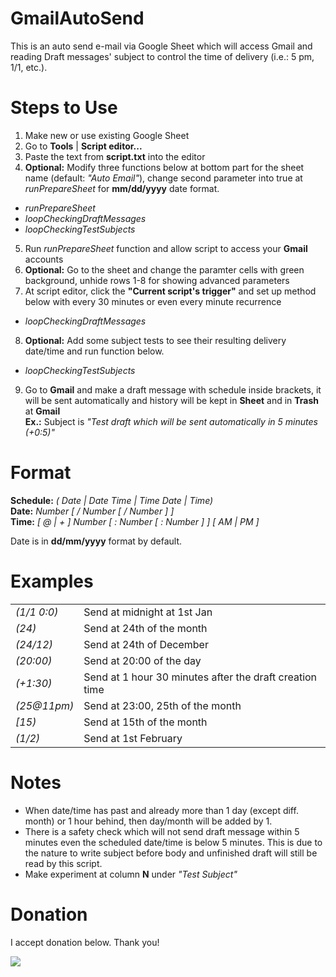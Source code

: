 GmailAutoSend
=============

This is an auto send e-mail via Google Sheet which will access Gmail and reading Draft messages' subject to control the time of delivery (i.e.: 5 pm, 1/1,   etc.).

Steps to Use
============
1. Make new or use existing Google Sheet
2. Go to <b>Tools</b> | <b>Script editor...</b>
3. Paste the text from <b>script.txt</b> into the editor
4. <b>Optional:</b> Modify three functions below at bottom part for the sheet name (default: <i>"Auto Email"</i>), change second parameter into true at <i>runPrepareSheet</i> for <b>mm/dd/yyyy</b> date format.
  - <i>runPrepareSheet</i>
  - <i>loopCheckingDraftMessages</i>
  - <i>loopCheckingTestSubjects</i>
5. Run <i>runPrepareSheet</i> function and allow script to access your <b>Gmail</b> accounts
6. <b>Optional:</b> Go to the sheet and change the paramter cells with green background, unhide rows 1-8 for showing advanced parameters
7. At script editor, click the <b>"Current script's trigger"</b> and set up method below with every 30 minutes or even every minute recurrence
  - <i>loopCheckingDraftMessages</i>
8. <b>Optional:</b> Add some subject tests to see their resulting delivery date/time and run function below.
  - <i>loopCheckingTestSubjects</i>
9. Go to <b>Gmail</b> and make a draft message with schedule inside brackets, it will be sent automatically and history will be kept in <b>Sheet</b> and in <b>Trash</b> at <b>Gmail</b><br>
   <b>Ex.:</b> Subject is <i>"Test draft which will be sent automatically in 5 minutes (+0:5)"</i>

Format
======
 <b>Schedule:</b> <i>( Date | Date Time | Time Date | Time)</i><br>
 <b>Date:</b> <i>Number [ / Number [ / Number ] ]</i><br>
 <b>Time:</b> <i>[ @ | + ] Number [ : Number [ : Number ] ] [ AM | PM ]</i><br>

Date is in <b>dd/mm/yyyy</b> format by default.

Examples
========
<table>
  <tr><td><i>(1/1 0:0)</i></td><td>    Send at midnight at 1st Jan</td></tr>
  <tr><td><i>(24)</i></td><td>         Send at 24th of the month</td></tr>
  <tr><td><i>(24/12)</i></td><td>      Send at 24th of December</td></tr>
  <tr><td><i>(20:00)</i></td><td>      Send at 20:00 of the day</td></tr>
  <tr><td><i>(+1:30)</i></td><td>      Send at 1 hour 30 minutes after the draft creation time</td></tr>
  <tr><td><i>(25@11pm)</i></td><td>    Send at 23:00, 25th of the month</td></tr>
  <tr><td><i>[15)</i></td><td>         Send at 15th of the month</td></tr>
  <tr><td><i>(1/2)</i></td><td>        Send at 1st February</td></tr>
</table>

Notes
=====
  - When date/time has past and already more than 1 day (except diff. month) or 1 hour behind, then day/month will be added by 1.
  - There is a safety check which will not send draft message within 5 minutes even the scheduled date/time is below 5 minutes. This is due to the nature to write subject before body and unfinished draft will still be read by this script. 
  - Make experiment at column <b>N</b> under <i>"Test Subject"</i>

Donation
========

I accept donation below. Thank you!

<a href="https://www.paypal.com/cgi-bin/webscr?cmd=_donations&business=LYAG8ESEQFDM2&lc=AU&item_name=GmailAutoSend&currency_code=AUD&bn=PP%2dDonationsBF%3abtn_donateCC_LG%2egif%3aNonHosted"><img src="https://www.paypalobjects.com/en_AU/i/btn/btn_donateCC_LG.gif"></a>
